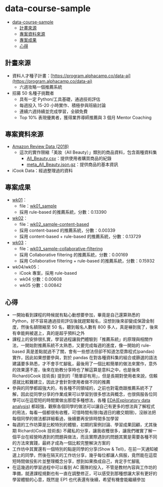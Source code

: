 # data-course-sample

- [data-course-sample](#data-course-sample)
  - [計畫來源](#計畫來源)
  - [專案資料來源](#專案資料來源)
  - [專案成果](#專案成果)
  - [心得](#心得)


## 計畫來源

- 資料人才種子計畫：[https://program.alphacamp.co/data-ai](https://program.alphacamp.co/data-ai)
  - 六週攻略一個推薦系統
- 招募 50 名種子挑戰者
  - 具有一定 Python/工具基礎，通過技術評估
  - 每週投入 15-20 小時實作、積極參與班級討論
  - 連續六週持續並完成學習，全額免費
  - Top 10% 表現優異者，獲得業界導師推薦與 3 個月 Mentor Coaching


## 專案資料來源

- [Amazon Review Data (2018)](https://nijianmo.github.io/amazon/index.html)
  - 這次的實作限縮「美妝（All Beauty）」類別的商品資料，包含兩種資料集
    - [All_Beauty.csv](http://deepyeti.ucsd.edu/jianmo/amazon/categoryFilesSmall/All_Beauty.csv)：提供使用者購買商品的紀錄
    - [meta_All_Beauty.json.gz](http://deepyeti.ucsd.edu/jianmo/amazon/metaFiles2/meta_All_Beauty.json.gz)：提供商品的基本資訊
- iCook Data：經過整理過的資料


## 專案成果

- [wk01](README-wk01.md)：
  - file：[wk01_sample](wk01_sample.ipynb)
  - 採用 rule-based 的推薦系統，分數：0.13390
- [wk02](README-wk02.md)：
  - file：[wk02_sample-content-based](wk02_sample-content-based.ipynb)
  - 採用 content-based 的推薦系統，分數：0.00339
  - 採用 content-based + rule-based 的推薦系統，分數：0.13729
- [wk03](README-wk03.md)：
  - file：[wk03_sample-collaborative-filtering](wk03_sample-collaborative-filtering.ipynb)
  - 採用 Collaborative filtering 的推薦系統，分數：0.00169
  - 採用 Collaborative filtering + rule-based 的推薦系統，分數：0.15932
- wk04/wk05：
  - iCook 專案，採用 rule-based
  - wk04 分數：0.00608
  - wk05 分數：0.00842


## 心得

- 一開始看到課程的時候就有點心動想要參加，畢竟是自己還算熟悉的 Python，好不容易通過技術評估後就趕緊報名，沒想到後來卻變成保證金制度，然後名額限縮至 50 名，聽到報名人數有 800 多人，真是嚇到我了，後來有幸能夠被選上，真的是超乎預料之外
- 課程上的安排很扎實，學習過程讓我們體驗到「推薦系統」的原理與相關作法，一開始對推薦系統不太熟悉，又要完成每週的進度，像一開始的 rule-based 真是差點就過不了關，會有一些想法但卻不知道怎麼靠程式(pandas)實作，因此如果想要參與，對於 pandas 在對各種資料集的組合或篩選的語法建議要多熟悉，才不會手忙腳亂，最後用了一個比較簡單的做法來實作，意外的效果還不差，後來在助教分享時也了解這算是意料之中，也是後來 Richard(iCook 技術長) 提到的「簡單卻有用」，但是長期對使用者來說，信賴感就比較難建立，因此才會針對使用者做不同的推薦
- 參與的同學都超強大的，有各種不同領域的，之前也對電商跟推薦系統不了解，因此從同學分享的作業成果可以學習到很多想法與概念，也很佩服各位同學可以在這麼短的時間實做出那麼多種想法，各種  [EDA(Exploratory data analysis)](https://en.wikipedia.org/wiki/Exploratory_data_analysis) 都超強，觀察各個同學的做法可以讓自己有更多的想法與了解程式的用法，每看一個都很有收穫，可惜時間有限(每週日的繳交期限)，沒辦法把每個同學的做法都詳細看過，後續要再安排時間多加學習
- 每週的工作坊算是比較特別的體驗，初期的案例討論、學習成果回顧，尤其後期 Richard(iCook 技術長) 不藏私的分享，讓我收穫很多，讓我們確實了解一個平台在經營時遇到的問題與做法，而且實際遇到的問題其實是需要各種不同的方法來實踐，最終才成為一個比較完整解決方案的
- 工作坊中其實還有一個特別的點是同學的分享(Show & Tell)，在前一天通知被選上的同學，然後在隔天的工作坊分享，幾乎每位都讓人佩服，竟然能在這麼短時間做投影片並整理概念分享，想到如果換成自己，肯定手忙腳亂
- 在這幾週的學習過程中可以看到 AC 團隊的投入，不管是教材內容與工作坊的準備，就連課程規劃也有一直在調整修正，可以感受到那種想讓大家有更好的學習體驗的心意，既然是 EP1 也代表還有後續，希望有機會能繼續參加
